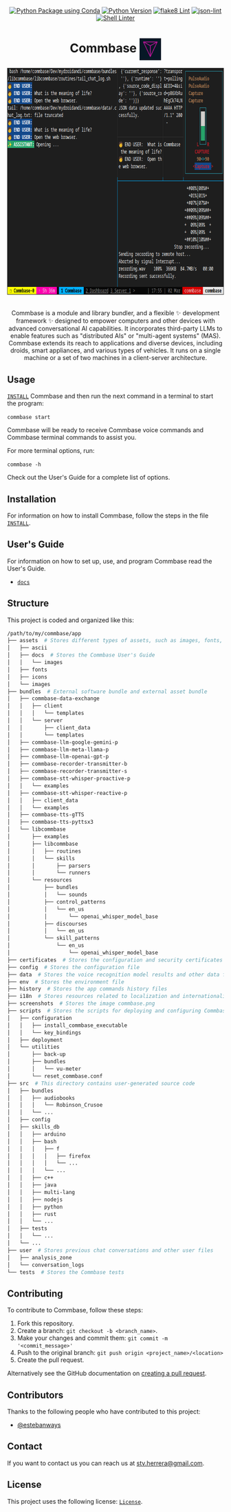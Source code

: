 <div align="center">

[![Python Package using Conda](https://github.com/mydroidandi/commbase/actions/workflows/python-package-conda.yml/badge.svg)](https://github.com/mydroidandi/commbase/actions/workflows/python-package-conda.yml)
[![Python Version](https://img.shields.io/badge/Python-3.10%20%7C%203.11%20%7C%203.12-blue)](https://img.shields.io/badge/python-3.10%20%7C%203.11%20%7C%203.12-blue)
[![flake8 Lint](https://github.com/mydroidandi/commbase/actions/workflows/python-flake8-lint.yml/badge.svg)](https://github.com/mydroidandi/commbase/actions/workflows/python-flake8-lint.yml)
[![json-lint](https://github.com/mydroidandi/commbase/actions/workflows/jq-json-lint.yml/badge.svg)](https://github.com/mydroidandi/commbase/actions/workflows/jq-json-lint.yml)
[![Shell Linter](https://github.com/mydroidandi/commbase/actions/workflows/shell-lint.yml/badge.svg)](https://github.com/mydroidandi/commbase/actions/workflows/shell-lint.yml)

</div>

<div align="center">

# Commbase <img align="center" alt="Commbase" width="10%" src="./assets/docs/images/commbase.png" />

</div>

<div align="center">

<img alt="Commbase" src="./screenshots/commbase.png?raw=true" width="737" height="527" />

</div>

<br />

<div align="center">

Commbase is a module and library bundler, and a flexible ✨ development framework ✨ designed to empower computers and other devices with advanced conversational AI capabilities. It incorporates third-party LLMs to enable features such as  "distributed AIs" or "multi-agent systems" (MAS).  Commbase extends its reach to applications and diverse devices, including droids, smart appliances, and various types of vehicles. It runs on a single machine or a set of two machines in a client-server architecture.

</div>

## Usage

[`INSTALL`](./INSTALL) Commbase and then run the next command in a terminal to start the program:

`commbase start`

Commbase will be ready to receive Commbase voice commands and Commbase terminal commands to assist you.

For more terminal options, run:

`commbase -h`

Check out the User's Guide for a complete list of options.

## Installation

For information on how to install Commbase, follow the steps in the file [`INSTALL`](./INSTALL).

## User's Guide

For information on how to set up, use, and program Commbase read the User's Guide.

* [`docs`](/assets/docs) 

## Structure

This project is coded and organized like this:

```sh
/path/to/my/commbase/app
├── assets  # Stores different types of assets, such as images, fonts, and ASCII art
│   ├── ascii
│   ├── docs  # Stores the Commbase User's Guide
│   │   └── images
│   ├── fonts
│   ├── icons
│   └── images
├── bundles  # External software bundle and external asset bundle
│   ├── commbase-data-exchange
│   │   ├── client
│   │   │   └── templates
│   │   └── server
│   │       ├── client_data
│   │       └── templates
│   ├── commbase-llm-google-gemini-p
│   ├── commbase-llm-meta-llama-p
│   ├── commbase-llm-openai-gpt-p
│   ├── commbase-recorder-transmitter-b
│   ├── commbase-recorder-transmitter-s
│   ├── commbase-stt-whisper-proactive-p
│   │   └── examples
│   ├── commbase-stt-whisper-reactive-p
│   │   ├── client_data
│   │   └── examples
│   ├── commbase-tts-gTTS
│   ├── commbase-tts-pyttsx3
│   └── libcommbase
│       ├── examples
│       ├── libcommbase
│       │   ├── routines
│       │   └── skills
│       │       ├── parsers
│       │       └── runners
│       └── resources
│           ├── bundles
│           │   └── sounds
│           ├── control_patterns
│           │   └── en_us
│           │       └── openai_whisper_model_base
│           ├── discourses
│           │   └── en_us
│           └── skill_patterns
│               └── en_us
│                   └── openai_whisper_model_base
├── certificates  # Stores the configuration and security certificates
├── config  # Stores the configuration file
├── data  # Stores the voice recognition model results and other data files
├── env  # Stores the environment file
├── history  # Stores the app commands history files
├── i18n  # Stores resources related to localization and internationalization
├── screenshots  # Stores the image commbase.png
├── scripts  # Stores the scripts for deploying and configuring Commbase, and a few utils
│   ├── configuration
│   │   ├── install_commbase_executable
│   │   └── key_bindings
│   ├── deployment
│   └── utilities
│       ├── back-up
│       ├── bundles
│       │   └── vu-meter
│       └── reset_commbase.conf
├── src  # This directory contains user-generated source code
│   ├── bundles
│   │   ├── audiobooks
│   │   │   └── Robinson_Crusoe
│   │   └── ...
│   ├── config
│   ├── skills_db
│   │   ├── arduino
│   │   ├── bash
│   │   │   ├── f
│   │   │   │   ├── firefox
│   │   │   │   └── ...
│   │   │   └── ...
│   │   ├── c++
│   │   ├── java
│   │   ├── multi-lang
│   │   ├── nodejs
│   │   ├── python
│   │   ├── rust
│   │   └── ...
│   ├── tests
│   │   └── ...
│   └── ...
├── user  # Stores previous chat conversations and other user files
│   ├── analysis_zone
│   └── conversation_logs
└── tests  # Stores the Commbase tests
```

## Contributing

To contribute to Commbase, follow these steps:

1. Fork this repository.
2. Create a branch: `git checkout -b <branch_name>`.
3. Make your changes and commit them: `git commit -m '<commit_message>'`
4. Push to the original branch: `git push origin <project_name>/<location>`
5. Create the pull request.

Alternatively see the GitHub documentation on [creating a pull request](https://help.github.com/en/github/collaborating-with-issues-and-pull-requests/creating-a-pull-request).

## Contributors

Thanks to the following people who have contributed to this project:

* [@estebanways](https://github.com/estebanways)

## Contact

If you want to contact us you can reach us at <stv.herrera@gmail.com>.

## License

This project uses the following license: [`License`](./COPYING).
